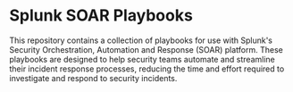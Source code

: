 # Splunk SOAR Playbooks

This repository contains a collection of playbooks for use with Splunk's Security Orchestration, Automation and Response (SOAR) platform. These playbooks are designed to help security teams automate and streamline their incident response processes, reducing the time and effort required to investigate and respond to security incidents.
